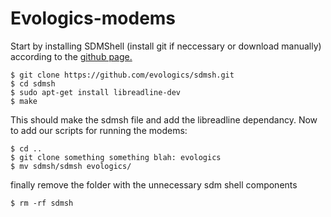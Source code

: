 # Evologics-modems
Start by installing SDMShell (install git if neccessary or download manually) according to the [github page.](https://github.com/EvoLogics/sdmsh/wiki/SDM-%3A-SDMShell---Compile-and-Run)
```
$ git clone https://github.com/evologics/sdmsh.git
$ cd sdmsh
$ sudo apt-get install libreadline-dev
$ make
```
This should make the sdmsh file and add the libreadline dependancy.
Now to add our scripts for running the modems:
```
$ cd ..
$ git clone something something blah: evologics
$ mv sdmsh/sdmsh evologics/
```
finally remove the folder with the unnecessary sdm shell components
```
$ rm -rf sdmsh
```
